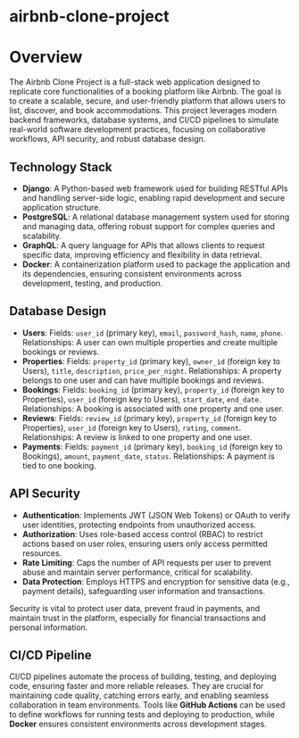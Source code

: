 # airbnb-clone-project

# Overview
The Airbnb Clone Project is a full-stack web application designed to replicate core functionalities of a booking platform like Airbnb. The goal is to create a scalable, secure, and user-friendly platform that allows users to list, discover, and book accommodations. This project leverages modern backend frameworks, database systems, and CI/CD pipelines to simulate real-world software development practices, focusing on collaborative workflows, API security, and robust database design.

## Technology Stack
- **Django**: A Python-based web framework used for building RESTful APIs and handling server-side logic, enabling rapid development and secure application structure.
- **PostgreSQL**: A relational database management system used for storing and managing data, offering robust support for complex queries and scalability.
- **GraphQL**: A query language for APIs that allows clients to request specific data, improving efficiency and flexibility in data retrieval.
- **Docker**: A containerization platform used to package the application and its dependencies, ensuring consistent environments across development, testing, and production.
  
## Database Design
- **Users**: Fields: `user_id` (primary key), `email`, `password_hash`, `name`, `phone`. Relationships: A user can own multiple properties and create multiple bookings or reviews.
- **Properties**: Fields: `property_id` (primary key), `owner_id` (foreign key to Users), `title`, `description`, `price_per_night`. Relationships: A property belongs to one user and can have multiple bookings and reviews.
- **Bookings**: Fields: `booking_id` (primary key), `property_id` (foreign key to Properties), `user_id` (foreign key to Users), `start_date`, `end_date`. Relationships: A booking is associated with one property and one user.
- **Reviews**: Fields: `review_id` (primary key), `property_id` (foreign key to Properties), `user_id` (foreign key to Users), `rating`, `comment`. Relationships: A review is linked to one property and one user.
- **Payments**: Fields: `payment_id` (primary key), `booking_id` (foreign key to Bookings), `amount`, `payment_date`, `status`. Relationships: A payment is tied to one booking.
  
## API Security
- **Authentication**: Implements JWT (JSON Web Tokens) or OAuth to verify user identities, protecting endpoints from unauthorized access.
- **Authorization**: Uses role-based access control (RBAC) to restrict actions based on user roles, ensuring users only access permitted resources.
- **Rate Limiting**: Caps the number of API requests per user to prevent abuse and maintain server performance, critical for scalability.
- **Data Protection**: Employs HTTPS and encryption for sensitive data (e.g., payment details), safeguarding user information and transactions.

Security is vital to protect user data, prevent fraud in payments, and maintain trust in the platform, especially for financial transactions and personal information.

## CI/CD Pipeline
CI/CD pipelines automate the process of building, testing, and deploying code, ensuring faster and more reliable releases. They are crucial for maintaining code quality, catching errors early, and enabling seamless collaboration in team environments. Tools like **GitHub Actions** can be used to define workflows for running tests and deploying to production, while **Docker** ensures consistent environments across development stages. 
